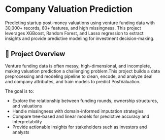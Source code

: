# Company Valuation Prediction
Predicting startup post-money valuations using venture funding data with 30,000+ records, 60+ features, and high missingness.
This project leverages XGBoost, Random Forest, and Lasso regression to extract insights and provide predictive modeling for investment decision-making.

## 📌 Project Overview
Venture funding data is often messy, high-dimensional, and incomplete, making valuation prediction a challenging problem.This project builds a data preprocessing and modeling pipeline to clean, encode, and analyze deal and company attributes, and train models to predict PostValuation.

The goal is to:
- Explore the relationship between funding rounds, ownership structures, and valuations
- Handle missingness with domain-informed imputation strategies
- Compare tree-based and linear models for predictive accuracy and interpretability
- Provide actionable insights for stakeholders such as investors and analysts


